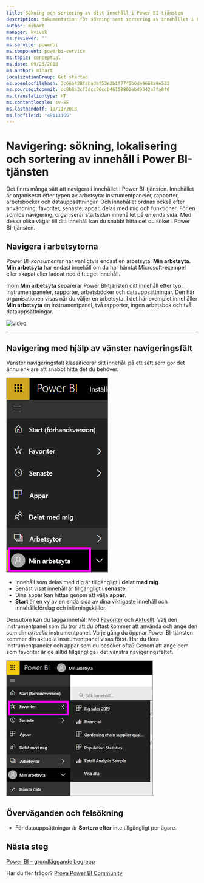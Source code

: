 ```yaml
---
title: Sökning och sortering av ditt innehåll i Power BI-tjänsten
description: dokumentation för sökning samt sortering av innehållet i Power BI-arbetsytorna
author: mihart
manager: kvivek
ms.reviewer: ''
ms.service: powerbi
ms.component: powerbi-service
ms.topic: conceptual
ms.date: 09/25/2018
ms.author: mihart
LocalizationGroup: Get started
ms.openlocfilehash: 3c66a428fabadaf53e2b1f7745b6de9668a9e532
ms.sourcegitcommit: dc8b8a2cf2dcc96ccb46159802ebd9342a7fa840
ms.translationtype: HT
ms.contentlocale: sv-SE
ms.lasthandoff: 10/11/2018
ms.locfileid: "49113165"
---
```

# <a name="navigation-searching-finding-and-sorting-content-in-power-bi-service"></a>Navigering: sökning, lokalisering och sortering av innehåll i Power BI-tjänsten
Det finns många sätt att navigera i innehållet i Power BI-tjänsten. Innehållet är organiserat efter typen av arbetsyta: instrumentpaneler, rapporter, arbetsböcker och datauppsättningar.  Och innehållet ordnas också efter användning: favoriter, senaste, appar, delas med mig och funktioner. För en sömlös navigering, organiserar startsidan innehållet på en enda sida. Med dessa olika vägar till ditt innehåll kan du snabbt hitta det du söker i Power BI-tjänsten.  

## <a name="navigation-within-workspaces"></a>Navigera i arbetsytorna

Power BI-*konsumenter* har vanligtvis endast en arbetsyta: **Min arbetsyta**. **Min arbetsyta** har endast innehåll om du har hämtat Microsoft-exempel eller skapat eller laddat ned ditt eget innehåll.  

Inom **Min arbetsyta** separerar Power BI-tjänsten ditt innehåll efter typ: instrumentpaneler, rapporter, arbetsböcker och datauppsättningar. Den här organisationen visas när du väljer en arbetsyta. I det här exemplet innehåller **Min arbetsyta** en instrumentpanel, två rapporter, ingen arbetsbok och två datauppsättningar.

![video](./media/end-user-search-sort/nav.gif)

________________________________________

## <a name="navigation-using-the-left-navbar"></a>Navigering med hjälp av vänster navigeringsfält
Vänster navigeringsfält klassificerar ditt innehåll på ett sätt som gör det ännu enklare att snabbt hitta det du behöver.  

![vänstra navigeringsfältet](./media/end-user-search-sort/power-bi-newnav2.png)


- Innehåll som delas med dig är tillgängligt i **delat med mig**.
- Senast visat innehåll är tillgängligt i **senaste**. 
- Dina appar kan hittas genom att välja **appar**.
- **Start** är en vy av en enda sida av dina viktigaste innehåll och innehållsförslag och inlärningskällor.

Dessutom kan du tagga innehåll Med [Favoriter](end-user-favorite.md) och [Aktuellt](end-user-featured.md). Välj den instrumentpanel som du tror att du oftast kommer att använda och ange den som din *aktuella* instrumentpanel. Varje gång du öppnar Power BI-tjänsten kommer din aktuella instrumentpanel visas först. Har du flera instrumentpaneler och appar som du besöker ofta? Genom att ange dem som favoriter är de alltid tillgängliga i det vänstra navigeringsfältet.

![Favoriter utfällt](./media/end-user-search-sort/power-bi-favorite-flyout.png).


## <a name="considerations-and-troubleshooting"></a>Överväganden och felsökning
* För datauppsättningar är **Sortera efter** inte tillgängligt per ägare.

## <a name="next-steps"></a>Nästa steg
[Power BI – grundläggande begrepp](end-user-basic-concepts.md)

Har du fler frågor? [Prova Power BI Community](http://community.powerbi.com/)